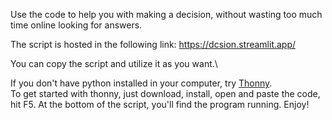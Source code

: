 Use the code to help you with making a decision, without wasting too much time online looking for answers.

The script is hosted in the following link: 
https://dcsion.streamlit.app/

You can copy the script and utilize it as you want.\

If you don't have python installed in your computer, try [Thonny](https://thonny.org/).\
To get started with thonny, just download, install, open and paste the code, hit F5. At the bottom of the script, you'll find the program running. Enjoy!
